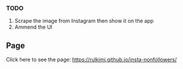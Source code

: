 ### TODO
1. Scrape the image from Instagram then show it on the app
2. Ammend the UI

## Page
Click here to see the page: https://rulkimi.github.io/insta-nonfollowers/
